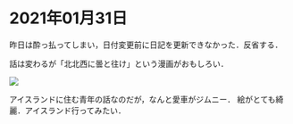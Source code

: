 # 2021年01月31日 


昨日は酔っ払ってしまい，日付変更前に日記を更新できなかった．反省する．




話は変わるが「北北西に曇と往け」という漫画がおもしろい．



<a href="https://www.amazon.co.jp/%E5%8C%97%E5%8C%97%E8%A5%BF%E3%81%AB%E6%9B%87%E3%81%A8%E5%BE%80%E3%81%91-1%E5%B7%BB-%E3%83%8F%E3%83%AB%E3%82%BF%E3%82%B3%E3%83%9F%E3%83%83%E3%82%AF%E3%82%B9-%E5%85%A5%E6%B1%9F-%E4%BA%9C%E5%AD%A3/dp/4047348317?&linkCode=li2&tag=takalatokyo02-22&linkId=91bb93839bb4d6148227248a2d59d5c5&language=ja_JP&ref_=as_li_ss_il" target="_blank"><img border="0" src="//ws-fe.amazon-adsystem.com/widgets/q?_encoding=UTF8&ASIN=4047348317&Format=_SL160_&ID=AsinImage&MarketPlace=JP&ServiceVersion=20070822&WS=1&tag=takalatokyo02-22&language=ja_JP" ></a><img src="https://ir-jp.amazon-adsystem.com/e/ir?t=takalatokyo02-22&language=ja_JP&l=li2&o=9&a=4047348317" width="1" height="1" border="0" alt="" style="border:none !important; margin:0px !important;" />




アイスランドに住む青年の話なのだが，なんと愛車がジムニー．
絵がとても綺麗．アイスランド行ってみたい．